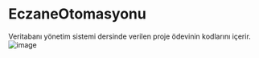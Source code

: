 # EczaneOtomasyonu
Veritabanı yönetim sistemi dersinde verilen proje ödevinin kodlarını içerir.
![image](https://github.com/YusufUzeyir/EczaneOtomasyonu/assets/92249669/b863662d-9045-4f9f-90f1-8d2669206c93)
